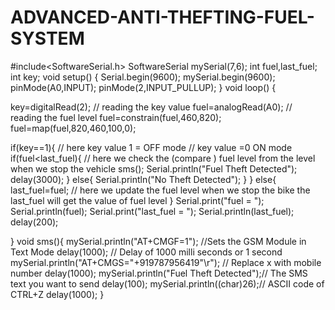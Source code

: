 # ADVANCED-ANTI-THEFTING-FUEL-SYSTEM
#include<SoftwareSerial.h>
SoftwareSerial mySerial(7,6);
int fuel,last_fuel;
int key;
void setup() {
 Serial.begin(9600);
 mySerial.begin(9600);
 pinMode(A0,INPUT);
 pinMode(2,INPUT_PULLUP);
} 
void loop() { 
  
  key=digitalRead(2);  // reading the key value
  fuel=analogRead(A0); // reading the fuel level 
  fuel=constrain(fuel,460,820);
  fuel=map(fuel,820,460,100,0);

  if(key==1){  // here key value 1 =  OFF mode // key value =0  ON mode
    if(fuel<last_fuel){  // here we check the (compare ) fuel level from the level when we stop the vehicle
    sms();
    Serial.println("Fuel Theft Detected");
    delay(3000);
    }
    else{
    Serial.println("No Theft Detected");
    }
  }
  else{
    last_fuel=fuel;  // here we update the fuel level when we stop the bike the last_fuel will get the value of fuel level
  }
  Serial.print("fuel = ");
  Serial.println(fuel);
  Serial.print("last_fuel = ");
  Serial.println(last_fuel);
  delay(200);

}
void sms(){
  mySerial.println("AT+CMGF=1");    //Sets the GSM Module in Text Mode
  delay(1000);  // Delay of 1000 milli seconds or 1 second
  mySerial.println("AT+CMGS=\"+919787956419\"\r"); // Replace x with mobile number
  delay(1000);
  mySerial.println("Fuel Theft Detected");// The SMS text you want to send
  delay(100);
   mySerial.println((char)26);// ASCII code of CTRL+Z
  delay(1000);
  }
